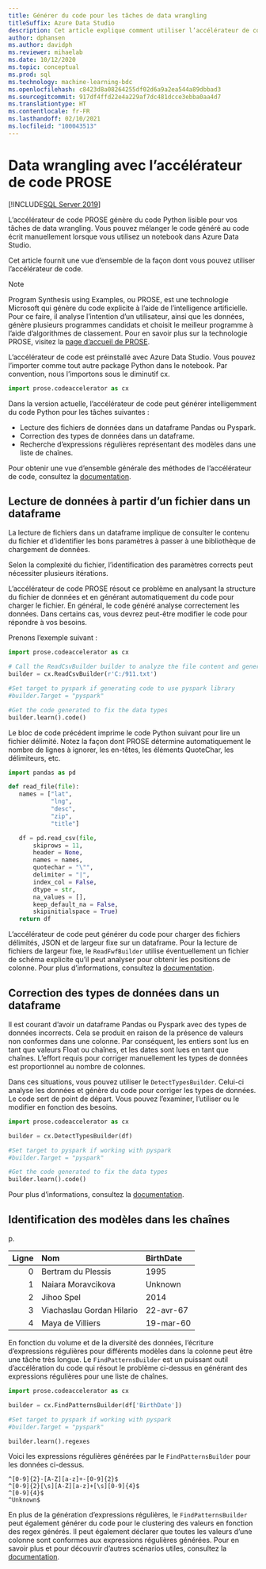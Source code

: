 ```yaml
---
title: Générer du code pour les tâches de data wrangling
titleSuffix: Azure Data Studio
description: Cet article explique comment utiliser l’accélérateur de code PROSE dans Azure Data Studio pour générer automatiquement du code pour les tâches de data wrangling courantes.
author: dphansen
ms.author: davidph
ms.reviewer: mihaelab
ms.date: 10/12/2020
ms.topic: conceptual
ms.prod: sql
ms.technology: machine-learning-bdc
ms.openlocfilehash: c8423d8a08264255df02d6a9a2ea544a89dbbad3
ms.sourcegitcommit: 917df4ffd22e4a229af7dc481dcce3ebba0aa4d7
ms.translationtype: HT
ms.contentlocale: fr-FR
ms.lasthandoff: 02/10/2021
ms.locfileid: "100043513"
---
```

# <a name="data-wrangling-using-prose-code-accelerator"></a>Data wrangling avec l’accélérateur de code PROSE

[!INCLUDE[SQL Server 2019](../includes/applies-to-version/sqlserver2019.md)]

L’accélérateur de code PROSE génère du code Python lisible pour vos tâches de data wrangling. Vous pouvez mélanger le code généré au code écrit manuellement lorsque vous utilisez un notebook dans Azure Data Studio.

Cet article fournit une vue d’ensemble de la façon dont vous pouvez utiliser l’accélérateur de code.

 > [!NOTE]
 > Program Synthesis using Examples, ou PROSE, est une technologie Microsoft qui génère du code explicite à l’aide de l’intelligence artificielle. Pour ce faire, il analyse l’intention d’un utilisateur, ainsi que les données, génère plusieurs programmes candidats et choisit le meilleur programme à l’aide d’algorithmes de classement. Pour en savoir plus sur la technologie PROSE, visitez la [page d’accueil de PROSE](https://microsoft.github.io/prose/).

L’accélérateur de code est préinstallé avec Azure Data Studio. Vous pouvez l’importer comme tout autre package Python dans le notebook. Par convention, nous l’importons sous le diminutif cx.

```python
import prose.codeaccelerator as cx
```

Dans la version actuelle, l’accélérateur de code peut générer intelligemment du code Python pour les tâches suivantes :

- Lecture des fichiers de données dans un dataframe Pandas ou Pyspark.
- Correction des types de données dans un dataframe.
- Recherche d’expressions régulières représentant des modèles dans une liste de chaînes.

Pour obtenir une vue d’ensemble générale des méthodes de l’accélérateur de code, consultez la [documentation](/python/api/overview/azure/prose/intro).

## <a name="reading-data-from-a-file-to-a-dataframe"></a>Lecture de données à partir d’un fichier dans un dataframe

La lecture de fichiers dans un dataframe implique de consulter le contenu du fichier et d’identifier les bons paramètres à passer à une bibliothèque de chargement de données.

Selon la complexité du fichier, l’identification des paramètres corrects peut nécessiter plusieurs itérations.

L’accélérateur de code PROSE résout ce problème en analysant la structure du fichier de données et en générant automatiquement du code pour charger le fichier. En général, le code généré analyse correctement les données. Dans certains cas, vous devrez peut-être modifier le code pour répondre à vos besoins.

Prenons l’exemple suivant :

 ```python
import prose.codeaccelerator as cx

# Call the ReadCsvBuilder builder to analyze the file content and generate code to load it
builder = cx.ReadCsvBuilder(r'C:/911.txt')

#Set target to pyspark if generating code to use pyspark library
#builder.Target = "pyspark"

#Get the code generated to fix the data types
builder.learn().code()
 ```

Le bloc de code précédent imprime le code Python suivant pour lire un fichier délimité. Notez la façon dont PROSE détermine automatiquement le nombre de lignes à ignorer, les en-têtes, les éléments QuoteChar, les délimiteurs, etc.

 ```python
import pandas as pd

def read_file(file):
    names = ["lat",
             "lng",
             "desc",
             "zip",
             "title"]

    df = pd.read_csv(file,
        skiprows = 11,
        header = None,
        names = names,
        quotechar = "\"",
        delimiter = "|",
        index_col = False,
        dtype = str,
        na_values = [],
        keep_default_na = False,
        skipinitialspace = True)
    return df
 ```

L’accélérateur de code peut générer du code pour charger des fichiers délimités, JSON et de largeur fixe sur un dataframe. Pour la lecture de fichiers de largeur fixe, le `ReadFwfBuilder` utilise éventuellement un fichier de schéma explicite qu’il peut analyser pour obtenir les positions de colonne. Pour plus d’informations, consultez la [documentation](/python/api/overview/azure/prose/intro).

## <a name="fixing-data-types-in-a-dataframe"></a>Correction des types de données dans un dataframe

Il est courant d’avoir un dataframe Pandas ou Pyspark avec des types de données incorrects. Cela se produit en raison de la présence de valeurs non conformes dans une colonne. Par conséquent, les entiers sont lus en tant que valeurs Float ou chaînes, et les dates sont lues en tant que chaînes. L’effort requis pour corriger manuellement les types de données est proportionnel au nombre de colonnes.

Dans ces situations, vous pouvez utiliser le `DetectTypesBuilder`. Celui-ci analyse les données et génère du code pour corriger les types de données. Le code sert de point de départ. Vous pouvez l’examiner, l’utiliser ou le modifier en fonction des besoins.

```python
import prose.codeaccelerator as cx

builder = cx.DetectTypesBuilder(df)

#Set target to pyspark if working with pyspark
#builder.Target = "pyspark"

#Get the code generated to fix the data types
builder.learn().code()
```

Pour plus d’informations, consultez la [documentation](/python/api/overview/azure/prose/fixdatatypes).

## <a name="identifying-patterns-in-strings"></a>Identification des modèles dans les chaînes

p.


|Ligne|Nom                      |BirthDate      |
|--:|:-------------------------|:--------------|
| 0 |Bertram du Plessis        |1995           |
| 1 |Naiara Moravcikova        |Unknown        |
| 2 |Jihoo Spel                |2014           |
| 3 |Viachaslau Gordan Hilario |22-avr-67      |
| 4 |Maya de Villiers          |19-mar-60      |

En fonction du volume et de la diversité des données, l’écriture d’expressions régulières pour différents modèles dans la colonne peut être une tâche très longue. Le `FindPatternsBuilder` est un puissant outil d’accélération du code qui résout le problème ci-dessus en générant des expressions régulières pour une liste de chaînes.

```python
import prose.codeaccelerator as cx

builder = cx.FindPatternsBuilder(df['BirthDate'])

#Set target to pyspark if working with pyspark
#builder.Target = "pyspark"

builder.learn().regexes
```

Voici les expressions régulières générées par le `FindPatternsBuilder` pour les données ci-dessus.

```
^[0-9]{2}-[A-Z][a-z]+-[0-9]{2}$
^[0-9]{2}[\s][A-Z][a-z]+[\s][0-9]{4}$
^[0-9]{4}$
^Unknown$
```

En plus de la génération d’expressions régulières, le `FindPatternsBuilder` peut également générer du code pour le clustering des valeurs en fonction des regex générés. Il peut également déclarer que toutes les valeurs d’une colonne sont conformes aux expressions régulières générées. Pour en savoir plus et pour découvrir d’autres scénarios utiles, consultez la [documentation](/python/api/overview/azure/prose/findpatterns).